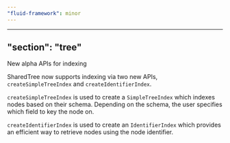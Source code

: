 ```yaml
---
"fluid-framework": minor
---
```

---
"section": "tree"
---

New alpha APIs for indexing

SharedTree now supports indexing via two new APIs, `createSimpleTreeIndex` and `createIdentifierIndex`.

`createSimpleTreeIndex` is used to create a `SimpleTreeIndex` which indexes nodes based on their schema.
Depending on the schema, the user specifies which field to key the node on.


`createIdentifierIndex` is used to create an `IdentifierIndex` which provides an efficient way to retrieve nodes using the node identifier.
